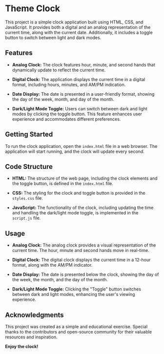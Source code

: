 # Theme Clock 

This project is a simple clock application built using HTML, CSS, and JavaScript. It provides both a digital and an analog representation of the current time, along with the current date. Additionally, it includes a toggle button to switch between light and dark modes.

## Features

- **Analog Clock:** The clock features hour, minute, and second hands that dynamically update to reflect the current time.
  
- **Digital Clock:** The application displays the current time in a digital format, including hours, minutes, and AM/PM indication.

- **Date Display:** The date is presented in a user-friendly format, showing the day of the week, month, and day of the month.

- **Dark/Light Mode Toggle:** Users can switch between dark and light modes by clicking the toggle button. This feature enhances user experience and accommodates different preferences.

## Getting Started

To run the clock application, open the `index.html` file in a web browser. The application will start running, and the clock will update every second.

## Code Structure

- **HTML:** The structure of the web page, including the clock elements and the toggle button, is defined in the `index.html` file.

- **CSS:** The styling for the clock and toggle button is provided in the `styles.css` file.

- **JavaScript:** The functionality of the clock, including updating the time and handling the dark/light mode toggle, is implemented in the `script.js` file.

## Usage

- **Analog Clock:** The analog clock provides a visual representation of the current time. The hour, minute and second hands move in real-time.

- **Digital Clock:** The digital clock displays the current time in a 12-hour format, along with the AM/PM indicator.

- **Date Display:** The date is presented below the clock, showing the day of the week, the month, and the day of the month.

- **Dark/Light Mode Toggle:** Clicking the "Toggle" button switches between dark and light modes, enhancing the user's viewing experience.


## Acknowledgments

This project was created as a simple and educational exercise. Special thanks to the contributors and open-source community for their valuable resources and inspiration.

**Enjoy the clock!**

